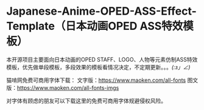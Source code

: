 # Japanese-Anime-OPED-ASS-Effect-Template（日本动画OPED ASS特效模板）
本开源项目主要面向日本动画的OPED STAFF、LOGO、人物等元素仿制ASS特效模板，优先做单段模板，多段效果的模板看情况决定，不定期更新。。。_(:з」∠)_

猫啃网免费可商用字体下载：
文字版：https://www.maoken.com/all-fonts
图文版：https://www.maoken.com/all-fonts-imgs

对字体有顾虑的朋友可以下载这里的免费可商用字体规避侵权风险。

